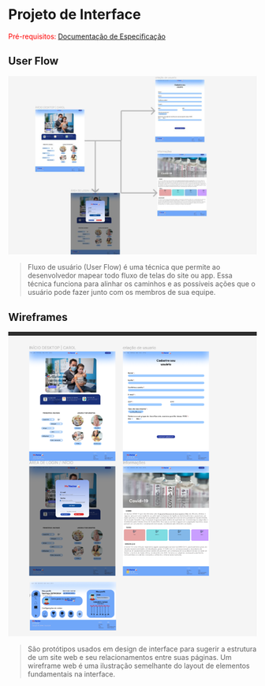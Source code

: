
# Projeto de Interface

<span style="color:red">Pré-requisitos: <a href="2-Especificação.md"> Documentação de Especificação</a></span>



## User Flow

![Exemplo de UserFlow](images/Useflow.jpg)

> Fluxo de usuário (User Flow) é uma técnica que permite ao desenvolvedor
> mapear todo fluxo de telas do site ou app. Essa técnica funciona
> para alinhar os caminhos e as possíveis ações que o usuário pode
> fazer junto com os membros de sua equipe.

## Wireframes

![Exemplo de Wireframe](images/InterfaceWeb.png)

> São protótipos usados em design de interface para sugerir a
> estrutura de um site web e seu relacionamentos entre suas
> páginas. Um wireframe web é uma ilustração semelhante do
> layout de elementos fundamentais na interface.
> 
